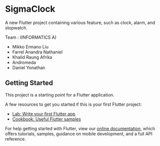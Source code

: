 # SigmaClock

A new Flutter project containing various feature, such as clock, alarm, and stopwatch.

Team : (INFORMATICS A)
- Mikko Ermano Liu
- Farrel Anandra Nathaniel
- Khalid Raung Afrika
- Andromeda
- Daniel Yonathan

## Getting Started

This project is a starting point for a Flutter application.

A few resources to get you started if this is your first Flutter project:

- [Lab: Write your first Flutter app](https://flutter.dev/docs/get-started/codelab)
- [Cookbook: Useful Flutter samples](https://flutter.dev/docs/cookbook)

For help getting started with Flutter, view our
[online documentation](https://flutter.dev/docs), which offers tutorials,
samples, guidance on mobile development, and a full API reference.
